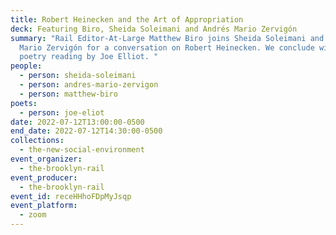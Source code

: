 ```yaml
---
title: Robert Heinecken and the Art of Appropriation
deck: Featuring Biro, Sheida Soleimani and Andrés Mario Zervigón
summary: "Rail Editor-At-Large Matthew Biro joins Sheida Soleimani and Andrés
  Mario Zervigón for a conversation on Robert Heinecken. We conclude with a
  poetry reading by Joe Elliot. "
people:
  - person: sheida-soleimani
  - person: andres-mario-zervigon
  - person: matthew-biro
poets:
  - person: joe-eliot
date: 2022-07-12T13:00:00-0500
end_date: 2022-07-12T14:30:00-0500
collections:
  - the-new-social-environment
event_organizer:
  - the-brooklyn-rail
event_producer:
  - the-brooklyn-rail
event_id: receHHhoFDpMyJsqp
event_platform:
  - zoom
---
```

